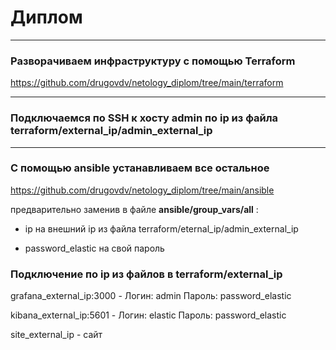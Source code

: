 # Диплом

------

### Разворачиваем инфраструктуру с помощью Terraform

https://github.com/drugovdv/netology_diplom/tree/main/terraform

------

### Подключаемся по SSH к хосту admin по ip из файла terraform/external_ip/admin_external_ip

------

### С помощью ansible устанавливаем все остальное 

https://github.com/drugovdv/netology_diplom/tree/main/ansible

предварительно заменив в файле **ansible/group_vars/all** :

   - ip на внешний ip из файла terraform/eternal_ip/admin_external_ip 
 
   - password_elastic на свой пароль

### Подключение по ip из файлов в terraform/external_ip

grafana_external_ip:3000 -  Логин:  admin    Пароль: password_elastic

kibana_external_ip:5601  -  Логин:  elastic  Пароль: password_elastic

site_external_ip  - сайт